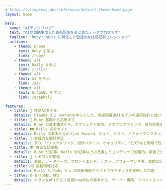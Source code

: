 ```yaml
---
# https://vitepress.dev/reference/default-theme-home-page
layout: home

hero:
  name: "AIテックブログ"
  text: "AIが自動生成した技術記事をまとめたテックブログです"
  tagline: "Ruby・Rails に特化した包括的な技術記事コレクション"
  actions:
    - theme: brand
      text: Ruby を学ぶ
      link: /ruby/
    - theme: alt
      text: Rails を学ぶ
      link: /rails/
    - theme: alt
      text: AI を学ぶ
      link: /ai/
    - theme: alt
      text: GraphQL を学ぶ
      link: /graphql/

features:
  - title: 🤖 推奨AIモデル
    details: Claude 3.5 Sonnetを中心とした、用途別最適AIモデルの選択指針と使い分け方法
  - title: 🚀 Ruby 基礎から応用まで
    details: Ruby の基本構文から、オブジェクト指向、メタプログラミング、並行処理まで幅広くカバー
  - title: 🛤️ Rails 完全ガイド
    details: Rails の基本からActive Record、ビュー、テスト、パフォーマンスチューニング、デプロイまで
  - title: 🔧 実践的な開発手法
    details: TDD、リファクタリング、設計パターン、セキュリティ、CI/CDなど現場で役立つ技術
  - title: 📚 豊富な記事数
    details: Ruby 30記事、Rails 90記事以上の充実したコンテンツで段階的に学習できる
  - title: 🎯 カテゴリ別整理
    details: 基礎、データベース、フロントエンド、テスト、パフォーマンス等、目的に応じた学習が可能
  - title: 🆕 最新情報対応
    details: Rails 8、Ruby 3.x の最新機能やベストプラクティスを反映した内容
  - title: 🌐 GraphQL API
    details: モダンなAPIクエリ言語GraphQLの基本から、サーバー構築、フロントエンド連携、応用までを解説
---
```

